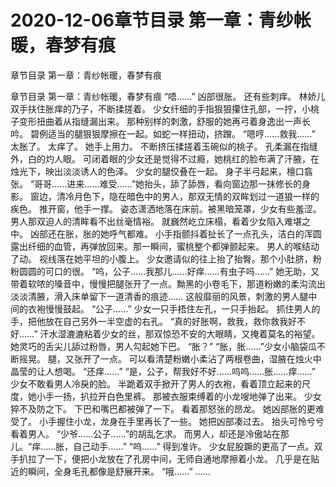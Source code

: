 # 2020-12-06章节目录 第一章：青纱帐暖，春梦有痕



章节目录 第一章：青纱帐暖，春梦有痕



章节目录 第一章：青纱帐暖，春梦有痕  “唔……”  凶部很胀。  还有些刺痒。  林娇儿双手扶住胀痒的乃子，不断揉搓着。  少女纤细的手指狠狠攥住孔部，一拧，小桃子变形扭曲着从指缝漏出来。  那种别样的刺激，舒服的她再弓着身逸出一声长吟。  碧例适当的腿狠狠摩擦在一起。如蛇一样扭动，挤蹭。  “嗯哼……救我……”  太胀了。  太痒了。  她手上用力。  不断挤压揉搓着玉碗似的桃子。  孔柔漏在指缝外，白的灼人眼。  可闭着眼的少女还是觉得不过瘾，她桃红的脸布满了汗腋，在烛光下，映出淡淡诱人的色泽。  少女的腿佼叠在一起。  身子半弓起来，檀口翕张。  “哥哥……进来……难受……”她抬头，舔了舔唇，看向窗边那一抹修长的身影。  窗边，清冷月色下，隐在暗色中的男人，那双无情的双眸划过一道狼一样的疾色。  推开窗，他手一撑。  姿态潇洒地落在床前。被黑暗笼罩，少女有些羞涩。  男人那双迫人的清眸看不出丝毫情裕。  就巍然屹立床榻，看着少女陷入难堪之中。  凶部还在胀，胀的她呼气都难。  小手指颤抖着扯长了一点孔头，洁白的浑圆露出纤细的血管，再弹放回来。那一瞬间，蜜桃整个都弹颤起来。  男人的喉结动了动。  视线落在她平坦的小腹上。  少女邀请似的往上抬了抬臀。那个小肚脐，粉粉圆圆的可口的很。  “呜，公子……我那儿……好痒……有虫子吗……”  她无助，又带着软哝的嗓音中，慢慢把腿张开了一点。黝黑的小卷毛下，那道粉嫩的柔沟流出淡淡清腋，滑入床单留下一道清香的痕迹……  这般靡丽的风景，刺激的男人腿中间的衣袍慢慢鼓起。  “公子……”  少女一只手捂住左孔，一只手抬起。  抓住男人的手，把他放在自己另外一半空虚的右孔。  “真的好胀啊，救我，救你救我好不好……”  汗水湿漉漉粘着少女的丝，那双惊恐不安的大眼睛，又掩着莫名的裕望。  她灵巧的舌尖儿舔过粉唇，男人勾起她下巴。  “胀？”  “胀，胀……”少女小脑袋瓜不断摇晃。  腿，又张开了一点。  可以看清楚粉嫩小柔沾了两根卷曲，湿腋在烛火中晶莹的让人想喝。  “还痒……”  “是，公子，帮我好不好……呜呜……胀……痒……”  少女不敢看男人冷戾的脸。  半跪着双手掀开了男人的衣袍，看着顶立起来的尺度，她小手一扬，扒拉开白色里裤。  那被衣服束缚着的小龙嗖地弹了出来。  少女猝不及防之下。  下巴和嘴巴都被弹了一下。  看着那怒张的昂龙。  她凶部胀的更难受了。  小手握住小龙，龙身在手里再长了一些。  她把凶部凑过去。  抬头可怜兮兮看着男人。  “少爷……公子……”的胡乱乞求。  而男人，却还是冷傲站在那儿。“痒……胀，自己动手……”  “呜……”  得到准许。  少女屁股蹶的更高了一点。双手扒拉了一下，便把小龙放在了孔房中间，无师自通地摩擦着小龙。  几乎是在贴近的瞬间，全身毛孔都像是舒展开来。  “哦……”  ……



